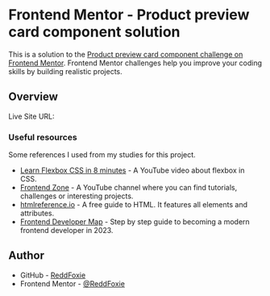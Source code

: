 # Frontend Mentor - Product preview card component solution

This is a solution to the [Product preview card component challenge on Frontend Mentor](https://www.frontendmentor.io/challenges/product-preview-card-component-GO7UmttRfa). Frontend Mentor challenges help you improve your coding skills by building realistic projects. 

## Overview

Live Site URL: []()

### Useful resources

Some references I used from my studies for this project.

- [Learn Flexbox CSS in 8 minutes](https://youtu.be/phWxA89Dy94) - A YouTube video about flexbox in CSS.
- [Frontend Zone](https://www.youtube.com/@frontendzone) - A YouTube channel where you can find tutorials, challenges or interesting projects.
- [htmlreference.io](https://htmlreference.io) - A free guide to HTML. It features all elements and attributes.
- [Frontend Developer Map](https://roadmap.sh/frontend?r=frontend-beginner) - Step by step guide to becoming a modern frontend developer in 2023.

## Author

- GitHub - [ReddFoxie](https://github.com/ReddFoxie)
- Frontend Mentor - [@ReddFoxie](https://www.frontendmentor.io/profile/ReddFoxie)